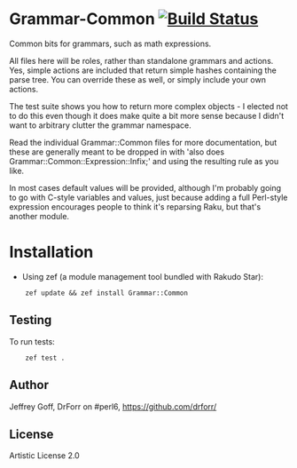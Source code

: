 # Grammar-Common [![Build Status](https://secure.travis-ci.com/raku-community-modules/raku-Grammar-Common.svg?branch=master)](http://travis-ci.com/raku-community-modules/raku-Grammar-Common)

Common bits for grammars, such as math expressions.

All files here will be roles, rather than standalone grammars and actions.
Yes, simple actions are included that return simple hashes containing the parse
tree. You can override these as well, or simply include your own actions.

The test suite shows you how to return more complex objects - I elected not
to do this even though it does make quite a bit more sense because I didn't
want to arbitrary clutter the grammar namespace.

Read the individual Grammar::Common files for more documentation, but these
are generally meant to be dropped in with
'also does Grammar::Common::Expression::Infix;' and using the resulting
<expression> rule as you like.

In most cases default values will be provided, although I'm probably going to
go with C-style variables and values, just because adding a full Perl-style
expression encourages people to think it's reparsing Raku, but that's another
module.

Installation
============

* Using zef (a module management tool bundled with Rakudo Star):

```
    zef update && zef install Grammar::Common
```

## Testing

To run tests:

```
    zef test .
```

## Author

Jeffrey Goff, DrForr on #perl6, https://github.com/drforr/

## License

Artistic License 2.0
